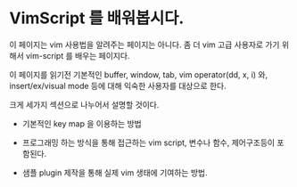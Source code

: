 # VimScript 를 배워봅시다.

이 페이지는 vim 사용법을 알려주는 페이지는 아니다. 좀 더 vim 고급 사용자로 가기 위해서 vim-script 를 배우는 페이지다.



이 페이지를 읽기전 기본적인 buffer, window, tab, vim operator\(dd, x, i\) 와, insert/ex/visual mode 등에 대해 익숙한 사용자를 대상으로 한다.



크게 세가지 섹션으로 나누어서 설명할 것이다. 



* 기본적인 key map 을 이용하는 방법



* 프로그래밍 하는 방식을 통해 접근하는 vim script, 변수나 함수, 제어구조등이 포함된다.



* 샘플 plugin 제작을 통해 실제 vim 생태에 기여하는 방법.



